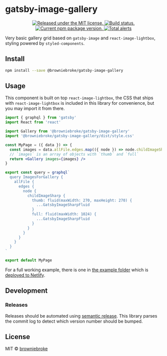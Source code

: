 # gatsby-image-gallery

<p align="center">
  <a href="https://github.com/browniebroke/gatsby-image-gallery/blob/master/LICENSE">
    <img src="https://img.shields.io/badge/license-MIT-blue.svg" alt="Released under the MIT license." />
  </a>
  <a href="https://travis-ci.com/browniebroke/gatsby-image-gallery">
    <img src="https://travis-ci.com/browniebroke/gatsby-image-gallery.svg?branch=master" alt="Build status." />
  </a>
  <a href="https://www.npmjs.com/package/@browniebroke/gatsby-image-gallery">
    <img src="https://img.shields.io/npm/v/@browniebroke/gatsby-image-gallery.svg" alt="Current npm package version." />
  </a>
  <a href="https://lgtm.com/projects/g/browniebroke/gatsby-image-gallery/alerts/">
    <img alt="Total alerts" src="https://img.shields.io/lgtm/alerts/g/browniebroke/gatsby-image-gallery.svg?logo=lgtm&logoWidth=18"/>
  </a>
</p>

Very basic gallery grid based on `gatsby-image` and `react-image-lightbox`, styling powered by `styled-components`.

## Install

```bash
npm install --save @browniebroke/gatsby-image-gallery
```

## Usage

This component is built on top `react-image-lightbox`, the CSS that ships with `react-image-lightbox` is included in this library for convenience, but you may import it from there.

```jsx
import { graphql } from 'gatsby'
import React from 'react'

import Gallery from '@browniebroke/gatsby-image-gallery'
import '@browniebroke/gatsby-image-gallery/dist/style.css'

const MyPage = ({ data }) => {
  const images = data.allFile.edges.map(({ node }) => node.childImageSharp)
  // `images` is an array of objects with `thumb` and `full`
  return <Gallery images={images} />
}

export const query = graphql`
  query ImagesForGallery {
    allFile {
      edges {
        node {
          childImageSharp {
            thumb: fluid(maxWidth: 270, maxHeight: 270) {
              ...GatsbyImageSharpFluid
            }
            full: fluid(maxWidth: 1024) {
              ...GatsbyImageSharpFluid
            }
          }
        }
      }
    }
  }
`

export default MyPage
```

For a full working example, there is one in [the example folder](https://github.com/browniebroke/gatsby-image-gallery/tree/master/example) which is [deployed to Netlify](https://gatsby-image-gallery.netlify.app/).

## Development

### Releases

Releases should be automated using [semantic release](https://github.com/semantic-release/semantic-release).
This library parses the commit log to detect which version number should be bumped.

## License

MIT © [browniebroke](https://github.com/browniebroke)
